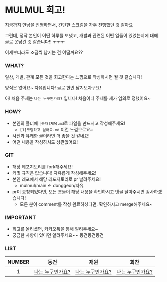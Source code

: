 # MULMUL 회고!

지금까지 만남을 진행하면서, 간단한 스크럼을 자주 진행했던 것 같아요

그런데, 정작 본인이 어떤 하루를 보냈고, 개발과 관련된 어떤 일들이 있었는지에 대해 글로 못남긴 것 같습니다!! ㅜㅜㅜ

이제부터라도 조금씩 남기는 건 어떨까요??



### WHAT?

일상, 개발, 관계 모든 것을 회고한다는 느낌으로 작성하시면 될 것 같습니다!

양식은 없어요~ 자유입니다! 글로 한번 남겨보자구요!

아! 처음 주제는 `나는 누구인가요?` 입니다! 처음이니 주제를 제가 임의로 정했어요~



### HOW?

- 본인의 폴더에 `[숫자]제목.md`로 파일을 만드시고 작성해주세요!
  - `[1]코딩하고 싶어요.md` 이런 느낌으로요~
- 사진과 유쾌한 글이라면 더 좋을 것 같네요!
- 어떤 내용을 작성하셔도 상관없어요!



### GIT

- 해당 레포지토리를 fork해주세요!
- 커밋 규칙은 없습니다! 자유롭게 작성해주세요!
- 본인 레포에서 해당 레포지토리로 pr 날려주세요!
  - mulmul/main <- donggeon/자유
- pr이 요청되었다면, 모든 분들이 해당 내용을 확인하시고 댓글 달아주시면 감사하겠습니다!
  - 모든 분이 comment를 작성 완료하셨다면, 확인하시고 merge해주세요~ 



### IMPORTANT

- 회고를 올리셨면, 카카오톡을 통해 알려주세요~ 
- 궁금한 사항이 있다면 알려주세요~~ 동건동건동건



### LIST

| NUMBER |                     동건                      |                     재원                      |                     희찬                      |
| :----: | :-------------------------------------------: | :-------------------------------------------: | :-------------------------------------------: |
|   1    | [나는 누구인가요?](동건/[1]나는%20누구인가요) | [나는 누구인가요?](재원/[1]나는%20누구인가요) | [나는 누구인가요?](희찬/[1]나는%20누구인가요) |
